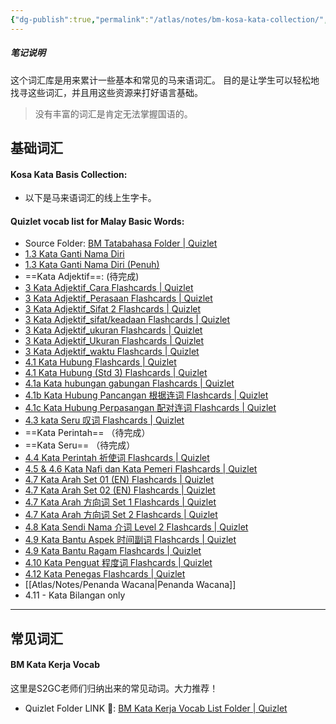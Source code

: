 ```yaml
---
{"dg-publish":true,"permalink":"/atlas/notes/bm-kosa-kata-collection/","tags":["Tuition/BM"]}
---
```


##### 笔记说明
这个词汇库是用来累计一些基本和常见的马来语词汇。
目的是让学生可以轻松地找寻这些词汇，并且用这些资源来打好语言基础。

> 没有丰富的词汇是肯定无法掌握国语的。

## 基础词汇
#### Kosa Kata Basis Collection:
- 以下是马来语词汇的线上生字卡。
#### Quizlet vocab list for Malay Basic Words:
- Source Folder:  [BM Tatabahasa Folder | Quizlet](https://quizlet.com/jerryncc/folders/bm-tatabahasa?i=1vbzw5&x=1xqt)
- [1.3 Kata Ganti Nama Diri](https://quizlet.com/581637592/13-kata-ganti-nama-diri-flash-cards/?i=1vbzw5&x=1jqt)
- [1.3 Kata Ganti Nama Diri (Penuh)](https://quizlet.com/635626891/13-kata-ganti-nama-diri-penuh-flash-cards/?i=1vbzw5&x=1jqt)
- ==Kata Adjektif==: (待完成)
- [3 Kata Adjektif\_Cara Flashcards | Quizlet](https://quizlet.com/596447325/3-kata-adjektif_cara-flash-cards/?i=1vbzw5&x=1jqt)
- [3 Kata Adjektif\_Perasaan Flashcards | Quizlet](https://quizlet.com/590882847/3-kata-adjektif_perasaan-flash-cards/?i=1vbzw5&x=1jqt)
- [3 Kata Adjektif\_Sifat 2 Flashcards | Quizlet](https://quizlet.com/597857547/3-kata-adjektif_sifat-2-flash-cards/?i=1vbzw5&x=1jqt)
- [3 Kata Adjektif\_sifat/keadaan Flashcards | Quizlet](https://quizlet.com/592809076/3-kata-adjektif_sifatkeadaan-flash-cards/?i=1vbzw5&x=1jqt)
- [3 Kata Adjektif\_ukuran Flashcards | Quizlet](https://quizlet.com/592810266/3-kata-adjektif_ukuran-flash-cards/?i=1vbzw5&x=1jqt)
- [3 Kata Adjektif\_Ukuran Flashcards | Quizlet](https://quizlet.com/596186626/3-kata-adjektif_ukuran-flash-cards/?i=1vbzw5&x=1jqt)
- [3 Kata Adjektif\_waktu Flashcards | Quizlet](https://quizlet.com/592811376/3-kata-adjektif_waktu-flash-cards/?i=1vbzw5&x=1jqt)
- [4.1 Kata Hubung Flashcards | Quizlet](https://quizlet.com/592536597/41-kata-hubung-flash-cards/?i=1vbzw5&x=1jqt)
- [4.1 Kata Hubung (Std 3) Flashcards | Quizlet](https://quizlet.com/596445518/41-kata-hubung-std-3-flash-cards/?i=1vbzw5&x=1jqt)
- [4.1a Kata hubungan gabungan Flashcards | Quizlet](https://quizlet.com/590606839/41a-kata-hubungan-gabungan-flash-cards/?i=1vbzw5&x=1jqt)
- [4.1b Kata Hubung Pancangan 根据连词 Flashcards | Quizlet](https://quizlet.com/590607108/41b-kata-hubung-pancangan-%E6%A0%B9%E6%8D%AE%E8%BF%9E%E8%AF%8D-flash-cards/?i=1vbzw5&x=1jqt)
- [4.1c Kata Hubung Perpasangan 配对连词 Flashcards | Quizlet](https://quizlet.com/590607498/41c-kata-hubung-perpasangan-%E9%85%8D%E5%AF%B9%E8%BF%9E%E8%AF%8D-flash-cards/?i=1vbzw5&x=1jqt)
- [4.3 kata Seru 叹词 Flashcards | Quizlet](https://quizlet.com/590608865/43-kata-seru-%E5%8F%B9%E8%AF%8D-flash-cards/?i=1vbzw5&x=1jqt)
- ==Kata Perintah== （待完成）
- ==Kata Seru== （待完成）
- [4.4 Kata Perintah 祈使词 Flashcards | Quizlet](https://quizlet.com/861163412/44-kata-perintah-%E7%A5%88%E4%BD%BF%E8%AF%8D-flash-cards/?i=1vbzw5&x=1jqt)
- [4.5 & 4.6 Kata Nafi dan Kata Pemeri Flashcards | Quizlet](https://quizlet.com/861164378/45-46-kata-nafi-dan-kata-pemeri-flash-cards/?i=1vbzw5&x=1jqt)
- [4.7 Kata Arah Set 01 (EN) Flashcards | Quizlet](https://quizlet.com/770052011/47-kata-arah-set-01-en-flash-cards/?i=1vbzw5&x=1jqt)
- [4.7 Kata Arah Set 02 (EN) Flashcards | Quizlet](https://quizlet.com/772606198/47-kata-arah-set-02-en-flash-cards/?i=1vbzw5&x=1jqt)
- [4.7 Kata Arah 方向词 Set 1 Flashcards | Quizlet](https://quizlet.com/599390226/47-kata-arah-%E6%96%B9%E5%90%91%E8%AF%8D-set-1-flash-cards/?i=1vbzw5&x=1jqt)
- [4.7 Kata Arah 方向词 Set 2 Flashcards | Quizlet](https://quizlet.com/599390616/47-kata-arah-%E6%96%B9%E5%90%91%E8%AF%8D-set-2-flash-cards/?i=1vbzw5&x=1jqt)
- [4.8 Kata Sendi Nama 介词 Level 2 Flashcards | Quizlet](https://quizlet.com/694659849/48-kata-sendi-nama-%E4%BB%8B%E8%AF%8D-level-2-flash-cards/?i=1vbzw5&x=1jqt)
- [4.9 Kata Bantu Aspek 时间副词 Flashcards | Quizlet](https://quizlet.com/600553777/49-kata-bantu-aspek-%E6%97%B6%E9%97%B4%E5%89%AF%E8%AF%8D-flash-cards/?i=1vbzw5&x=1jqt)
- [4.9 Kata Bantu Ragam Flashcards | Quizlet](https://quizlet.com/602962138/49-kata-bantu-ragam-flash-cards/?i=1vbzw5&x=1jqt)
- [4.10 Kata Penguat 程度词 Flashcards | Quizlet](https://quizlet.com/861165759/410-kata-penguat-%E7%A8%8B%E5%BA%A6%E8%AF%8D-flash-cards/?i=1vbzw5&x=1jqt)
- [4.12 Kata Penegas Flashcards | Quizlet](https://quizlet.com/861205352/412-kata-penegas-flash-cards/?i=1vbzw5&x=1jqt)
- [[Atlas/Notes/Penanda Wacana\|Penanda Wacana]]
- 4.11 - Kata Bilangan only

---
## 常见词汇
#### BM Kata Kerja Vocab
这里是S2GC老师们归纳出来的常见动词。大力推荐！
- Quizlet Folder LINK 🔗: [BM Kata Kerja Vocab List Folder | Quizlet](https://quizlet.com/jerryncc/folders/bm-kata-kerja-vocab-list?i=1vbzw5&x=1xqt)
